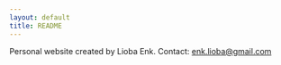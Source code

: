 ```yaml
---
layout: default
title: README
---
```


Personal website created by Lioba Enk.
Contact: enk.lioba@gmail.com
